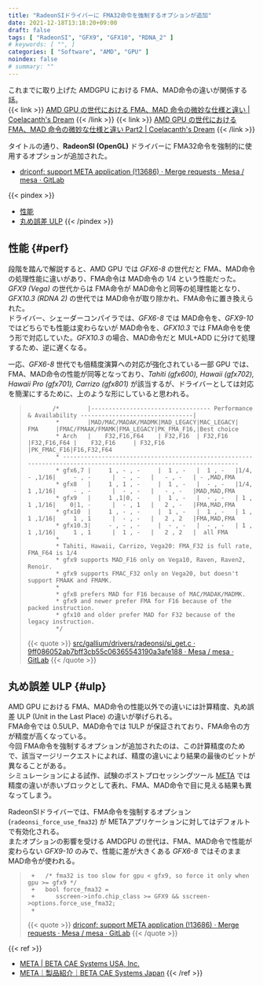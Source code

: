 ```yaml
---
title: "RadeonSIドライバーに FMA32命令を強制するオプションが追加"
date: 2021-12-18T13:18:20+09:00
draft: false
tags: [ "RadeonSI", "GFX9", "GFX10", "RDNA_2" ]
# keywords: [ "", ]
categories: [ "Software", "AMD", "GPU" ]
noindex: false
# summary: ""
---
```


これまでに取り上げた AMDGPU における FMA、MAD命令の違いが関係する話。  
{{< link >}} [AMD GPU の世代における FMA、MAD 命令の微妙な仕様と違い | Coelacanth's Dream](/posts/2020/09/16/amd-gcn-rdna-fma-mad/) {{< /link >}}
{{< link >}} [AMD GPU の世代における FMA、MAD 命令の微妙な仕様と違い Part2 | Coelacanth's Dream](/posts/2021/09/28/amd-gpu-fma-mad-part2/) {{< /link >}}

タイトルの通り、**RadeonSI (OpenGL)** ドライバーに FMA32命令を強制的に使用するオプションが追加された。  

 * [driconf: support META application (!13686) · Merge requests · Mesa / mesa · GitLab](https://gitlab.freedesktop.org/mesa/mesa/-/merge_requests/13686)

{{< pindex >}}
 * [性能](#perf)
 * [丸め誤差 ULP](#ulp)
{{< /pindex >}}

## 性能 {#perf}

段階を踏んで解説すると、AMD GPU では *GFX6-8* の世代だと FMA、MAD命令の処理性能に違いがあり、FMA命令は MAD命令の 1/4 という性能だった。  
*GFX9 (Vega)* の世代からは FMA命令が MAD命令と同等の処理性能となり、*GFX10.3 (RDNA 2)* の世代では MAD命令が取り除かれ、FMA命令に置き換えられた。  
ドライバー、シェーダーコンパイラでは、*GFX6-8* では MAD命令を、*GFX9-10* ではどちらでも性能は変わらないが MAD命令を、*GFX10.3* では FMA命令を使う形で対応していた。*GFX10.3* の場合、MAD命令だと MUL+ADD に分けて処理するため、逆に遅くなる。  

一応、*GFX6-8* 世代でも倍精度演算への対応が強化されている一部 GPU では、FMA、MAD命令の性能が同等となっており、*Tahiti (gfx600), Hawaii (gfx702), Hawaii Pro (gfx701), Carrizo (gfx801)* が該当するが、ドライバーとしては対応を簡潔にするために、上のような形にしていると思われる。  


 > 		      /*        |---------------------------------- Performance & Availability --------------------------------|
 > 		       *        |MAD/MAC/MADAK/MADMK|MAD_LEGACY|MAC_LEGACY|    FMA     |FMAC/FMAAK/FMAMK|FMA_LEGACY|PK_FMA_F16,|Best choice
 > 		       * Arch   |    F32,F16,F64    | F32,F16  | F32,F16  |F32,F16,F64 |    F32,F16     | F32,F16  |PK_FMAC_F16|F16,F32,F64
 > 		       * ------------------------------------------------------------------------------------------------------------------
 > 		       * gfx6,7 |     1 , - , -     |  1 , -   |  1 , -   |1/4, - ,1/16|     - , -      |  - , -   |   - , -   | - ,MAD,FMA
 > 		       * gfx8   |     1 , 1 , -     |  1 , -   |  - , -   |1/4, 1 ,1/16|     - , -      |  - , -   |   - , -   |MAD,MAD,FMA
 > 		       * gfx9   |     1 ,1|0, -     |  1 , -   |  - , -   | 1 , 1 ,1/16|    0|1, -      |  - , 1   |   2 , -   |FMA,MAD,FMA
 > 		       * gfx10  |     1 , - , -     |  1 , -   |  1 , -   | 1 , 1 ,1/16|     1 , 1      |  - , -   |   2 , 2   |FMA,MAD,FMA
 > 		       * gfx10.3|     - , - , -     |  - , -   |  - , -   | 1 , 1 ,1/16|     1 , 1      |  1 , -   |   2 , 2   |  all FMA
 > 		       *
 > 		       * Tahiti, Hawaii, Carrizo, Vega20: FMA_F32 is full rate, FMA_F64 is 1/4
 > 		       * gfx9 supports MAD_F16 only on Vega10, Raven, Raven2, Renoir.
 > 		       * gfx9 supports FMAC_F32 only on Vega20, but doesn't support FMAAK and FMAMK.
 > 		       *
 > 		       * gfx8 prefers MAD for F16 because of MAC/MADAK/MADMK.
 > 		       * gfx9 and newer prefer FMA for F16 because of the packed instruction.
 > 		       * gfx10 and older prefer MAD for F32 because of the legacy instruction.
 > 		       */
 >
 > {{< quote >}} [src/gallium/drivers/radeonsi/si_get.c · 9ff086052ab7bff3cb55c06365543190a3afe188 · Mesa / mesa · GitLab](https://gitlab.freedesktop.org/mesa/mesa/-/blob/9ff086052ab7bff3cb55c06365543190a3afe188/src/gallium/drivers/radeonsi/si_get.c#L1017-1034) {{< /quote >}}

## 丸め誤差 ULP {#ulp}

AMD GPU における FMA、MAD命令の性能以外での違いには計算精度、丸め誤差 ULP (Unit in the Last Place) の違いが挙げられる。  
FMA命令では 0.5ULP、MAD命令では 1ULP が保証されており、FMA命令の方が精度が高くなっている。  
今回 FMA命令を強制するオプションが追加されたのは、この計算精度のためで、該当マージリークエストによれば、精度の違いにより結果の最後のビットが異なることがある。  
シミュレーションによる試作、試験のポストプロセッシングツール [META](https://www.ansa-usa.com/software/meta/) では精度の違いが赤いブロックとして表れ、FMA、MAD命令で目に見える結果も異なってしまう。  

RadeonSIドライバーでは、FMA命令を強制するオプション (`radeonsi_force_use_fma32`) が METAアプリケーションに対してはデフォルトで有効化される。  
またオプションの影響を受ける AMDGPU の世代は、FMA、MAD命令で性能が変わらない *GFX9-10* のみで、性能に差が大きくある *GFX6-8* ではそのまま MAD命令が使われる。  

 > 		+   /* fma32 is too slow for gpu < gfx9, so force it only when gpu >= gfx9 */
 > 		+   bool force_fma32 =
 > 		+      sscreen->info.chip_class >= GFX9 && sscreen->options.force_use_fma32;
 > 		+
 >
 > {{< quote >}} [driconf: support META application (!13686) · Merge requests · Mesa / mesa · GitLab](https://gitlab.freedesktop.org/mesa/mesa/-/merge_requests/13686) {{< /quote >}}

{{< ref >}}
 * [META | BETA CAE Systems USA, Inc.](https://www.ansa-usa.com/software/meta/)
 * [META｜製品紹介｜BETA CAE Systems Japan](https://beta-cae.jp/products/eta/featured/nvh.html)
{{< /ref >}}

